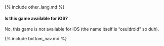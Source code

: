 {% include other_lang.md %}

#### Is this game available for iOS?

No, this game is not available for iOS (the name itself is “osu!droid” so duh).

<!-- Don't touch this part thank you -->
{% include bottom_nav.md %}